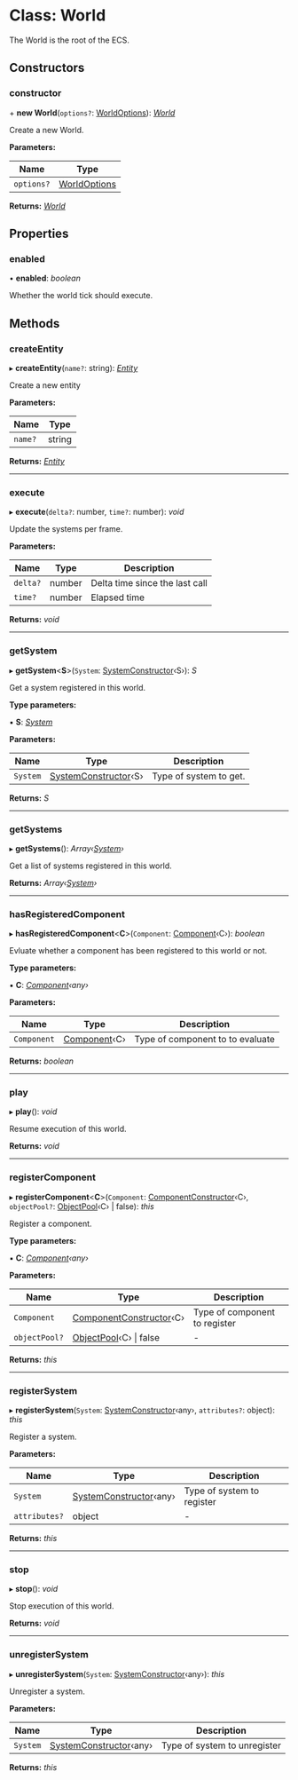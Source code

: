 
# Class: World

The World is the root of the ECS.

## Constructors

###  constructor

\+ **new World**(`options?`: [WorldOptions](../interfaces/worldoptions.md)): *[World](world.md)*

Create a new World.

**Parameters:**

Name | Type |
------ | ------ |
`options?` | [WorldOptions](../interfaces/worldoptions.md) |

**Returns:** *[World](world.md)*

## Properties

###  enabled

• **enabled**: *boolean*

Whether the world tick should execute.

## Methods

###  createEntity

▸ **createEntity**(`name?`: string): *[Entity](entity.md)*

Create a new entity

**Parameters:**

Name | Type |
------ | ------ |
`name?` | string |

**Returns:** *[Entity](entity.md)*

___

###  execute

▸ **execute**(`delta?`: number, `time?`: number): *void*

Update the systems per frame.

**Parameters:**

Name | Type | Description |
------ | ------ | ------ |
`delta?` | number | Delta time since the last call |
`time?` | number | Elapsed time  |

**Returns:** *void*

___

###  getSystem

▸ **getSystem**<**S**>(`System`: [SystemConstructor](../interfaces/systemconstructor.md)‹S›): *S*

Get a system registered in this world.

**Type parameters:**

▪ **S**: *[System](system.md)*

**Parameters:**

Name | Type | Description |
------ | ------ | ------ |
`System` | [SystemConstructor](../interfaces/systemconstructor.md)‹S› | Type of system to get.  |

**Returns:** *S*

___

###  getSystems

▸ **getSystems**(): *Array‹[System](system.md)›*

Get a list of systems registered in this world.

**Returns:** *Array‹[System](system.md)›*

___

###  hasRegisteredComponent

▸ **hasRegisteredComponent**<**C**>(`Component`: [Component](component.md)‹C›): *boolean*

Evluate whether a component has been registered to this world or not.

**Type parameters:**

▪ **C**: *[Component](component.md)‹any›*

**Parameters:**

Name | Type | Description |
------ | ------ | ------ |
`Component` | [Component](component.md)‹C› | Type of component to to evaluate  |

**Returns:** *boolean*

___

###  play

▸ **play**(): *void*

Resume execution of this world.

**Returns:** *void*

___

###  registerComponent

▸ **registerComponent**<**C**>(`Component`: [ComponentConstructor](../interfaces/componentconstructor.md)‹C›, `objectPool?`: [ObjectPool](objectpool.md)‹C› | false): *this*

Register a component.

**Type parameters:**

▪ **C**: *[Component](component.md)‹any›*

**Parameters:**

Name | Type | Description |
------ | ------ | ------ |
`Component` | [ComponentConstructor](../interfaces/componentconstructor.md)‹C› | Type of component to register  |
`objectPool?` | [ObjectPool](objectpool.md)‹C› &#124; false | - |

**Returns:** *this*

___

###  registerSystem

▸ **registerSystem**(`System`: [SystemConstructor](../interfaces/systemconstructor.md)‹any›, `attributes?`: object): *this*

Register a system.

**Parameters:**

Name | Type | Description |
------ | ------ | ------ |
`System` | [SystemConstructor](../interfaces/systemconstructor.md)‹any› | Type of system to register  |
`attributes?` | object | - |

**Returns:** *this*

___

###  stop

▸ **stop**(): *void*

Stop execution of this world.

**Returns:** *void*

___

###  unregisterSystem

▸ **unregisterSystem**(`System`: [SystemConstructor](../interfaces/systemconstructor.md)‹any›): *this*

Unregister a system.

**Parameters:**

Name | Type | Description |
------ | ------ | ------ |
`System` | [SystemConstructor](../interfaces/systemconstructor.md)‹any› | Type of system to unregister  |

**Returns:** *this*
